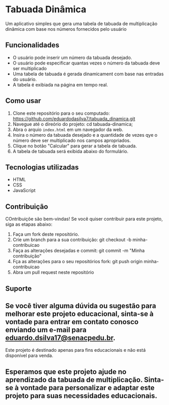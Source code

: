 # Tabuada Dinâmica

Um aplicativo simples que gera uma tabela de tabuada de multiplicação dinâmica com base nos números fornecidos pelo usuário

## Funcionalidades

- O usuário pode inserir um número da tabuada desejado.
- O usuário pode especificar quantas vezes o número da tabuada deve ser multiplicado
- Uma tabela de tabuada é gerada dinamicament com base nas entradas do usuário.
- A tabela é exibiada na página em tempo real.

## Como usar 

1. Clone este repositório para o seu computado: https://github.com/eduardodasilva7/tabuada_dinamica.git
2. Navegue até o direório do projeto: cd tabuada-dinamica;
3. Abra o arquio `index.html` em um navegador da web.
4. Insira o número da tabuada desejado e a quantidade de vezes qye o número deve ser multiplicado nos campos apropriados.
5. Clique no botão "Calcular" para gerar a tabela de tabuada.
6. A tabela de tabuada será exibida abaixo do formulário.

## Tecnologias utilizadas
- HTML
- CSS
- JavaScript

## Contribuição
COntribuiçõe são bem-vindas! Se você quiser contribuir para este projeto, siga as etapas abaixo:
1. Faça um fork deste repositório.
2. Crie um branch para a sua contribuição: git checkout -b minha-contribuicao
3. Faça as alterações desejadas e commit: git commit -m "Minha contribuição"
4. Fça as alterações para o seu repositórios fork: git push origin minha-contribuicao
5. Abra um pull request neste repositório

## Suporte
Se você tiver alguma dúvida ou sugestão para melhorar este projeto educacional, sinta-se à vontade para entrar em contato conosco enviando um e-mail para eduardo.dsilva17@senacpedu.br.
--- 
 
Este projeto é destinado apenas para fins educacionais e não está disponível para venda.
 
Esperamos que este projeto ajude no aprendizado da tabuada de multiplicação. Sinta-se à vontade para personalizar e adaptar este projeto para suas necessidades educacionais.
---